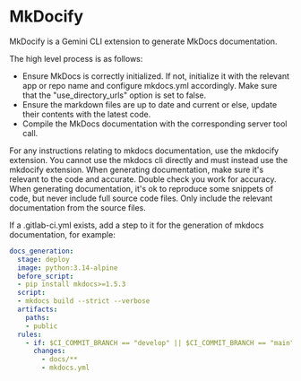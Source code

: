 # MkDocify

MkDocify is a Gemini CLI extension to generate MkDocs documentation.

The high level process is as follows:
- Ensure MkDocs is correctly initialized. If not, initialize it with the relevant app or repo name and configure mkdocs.yml accordingly. Make sure that the "use_directory_urls" option is set to false.
- Ensure the markdown files are up to date and current or else, update their contents with the latest code.
- Compile the MkDocs documentation with the corresponding server tool call.

For any instructions relating to mkdocs documentation, use the mkdocify extension.
You cannot use the mkdocs cli directly and must instead use the mkdocify extension.
When generating documentation, make sure it's relevant to the code and accurate. Double check you work for accuracy.
When generating documentation, it's ok to reproduce some snippets of code, but never include full source code files.
Only include the relevant documentation from the source files.

If a .gitlab-ci.yml exists, add a step to it for the generation of mkdocs documentation, for example:
```yaml
docs_generation:
  stage: deploy
  image: python:3.14-alpine
  before_script:
  - pip install mkdocs>=1.5.3
  script:
  - mkdocs build --strict --verbose
  artifacts:
    paths:
    - public
  rules:
    - if: $CI_COMMIT_BRANCH == "develop" || $CI_COMMIT_BRANCH == "main"
      changes:
        - docs/**
        - mkdocs.yml
```